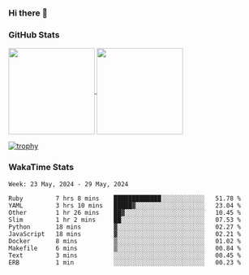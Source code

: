 ### Hi there 👋

### GitHub Stats

<a href="https://github.com/anuraghazra/github-readme-stats">
  <img align="center" height="170px" src="https://github-readme-stats.vercel.app/api/top-langs/?username=tksfjt1024&layout=compact&count_private=true&show_icons=true&show_icons=true&theme=graywhite" />
</a>
<a href="https://github.com/anuraghazra/github-readme-stats">
  <img align="center" height="170px" src="https://github-readme-stats.vercel.app/api?username=tksfjt1024&count_private=true&show_icons=true&show_icons=true&theme=graywhite" />
</a>

[![trophy](https://github-profile-trophy.vercel.app/?username=tksfjt1024)](https://github.com/ryo-ma/github-profile-trophy)

### WakaTime Stats

<!--START_SECTION:waka-->
```text
Week: 23 May, 2024 - 29 May, 2024

Ruby         7 hrs 8 mins    █████████████░░░░░░░░░░░░   51.78 % 
YAML         3 hrs 10 mins   █████▓░░░░░░░░░░░░░░░░░░░   23.04 % 
Other        1 hr 26 mins    ██▓░░░░░░░░░░░░░░░░░░░░░░   10.45 % 
Slim         1 hr 2 mins     ██░░░░░░░░░░░░░░░░░░░░░░░   07.53 % 
Python       18 mins         ▓░░░░░░░░░░░░░░░░░░░░░░░░   02.27 % 
JavaScript   18 mins         ▓░░░░░░░░░░░░░░░░░░░░░░░░   02.21 % 
Docker       8 mins          ▒░░░░░░░░░░░░░░░░░░░░░░░░   01.02 % 
Makefile     6 mins          ▒░░░░░░░░░░░░░░░░░░░░░░░░   00.84 % 
Text         3 mins          ░░░░░░░░░░░░░░░░░░░░░░░░░   00.45 % 
ERB          1 min           ░░░░░░░░░░░░░░░░░░░░░░░░░   00.23 % 
```
<!--END_SECTION:waka-->
